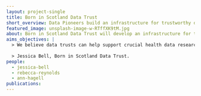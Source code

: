 ```yaml
---
layout: project-single
title: Born in Scotland Data Trust
short_overview: Data Pioneers build an infrastructure for trustworthy data stewardship around  a longitudinal birth cohort study.
featured_image: unsplash-image-w-RTffXK9tM.jpg
about: Born in Scotland Data Trust will develop an infrastructure for trustworthy data stewardship around a pilot birth cohort study that ultimately seeks to tackle the economic and healthcare inequalities affecting communities in Scotland. Stewarding healthcare, administrative and social data collected from pregnant women and their children, this pilot project will explore how data trusts can give research participants, including young people, a voice in decisions about data use.
aims_objectives: |
  > We believe data trusts can help support crucial health data research into pregnancy and childhood development, while at the same time providing enhanced participation and more robust safeguards for data and data rights.
  
  > Jessica Bell, Born in Scotland Data Trust.
people:
  - jessica-bell
  - rebecca-reynolds
  - ann-hagell
publications:
---
```

